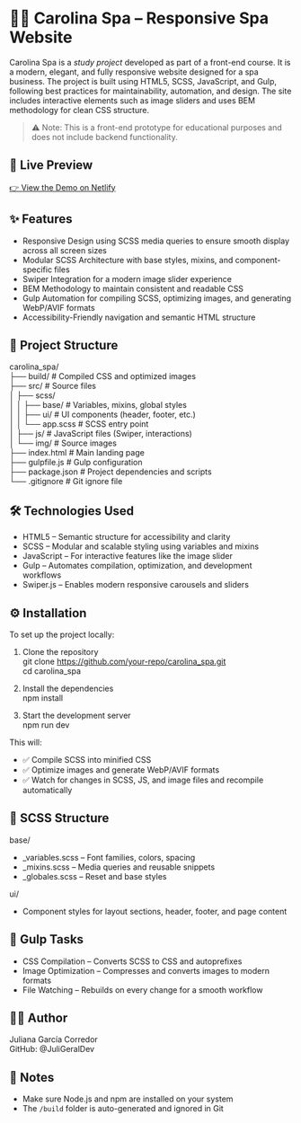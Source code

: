 # 💆‍♀️ Carolina Spa – Responsive Spa Website

Carolina Spa is a *study project* developed as part of a front-end course. It is a modern, elegant, and fully responsive website designed for a spa business. The project is built using HTML5, SCSS, JavaScript, and Gulp, following best practices for maintainability, automation, and design. The site includes interactive elements such as image sliders and uses BEM methodology for clean CSS structure.

> ⚠️ Note: This is a front-end prototype for educational purposes and does not include backend functionality.

## 🔗 Live Preview

[👉 View the Demo on Netlify](https://nucleus-juligeraldev.netlify.app/)
## ✨ Features

- Responsive Design using SCSS media queries to ensure smooth display across all screen sizes  
- Modular SCSS Architecture with base styles, mixins, and component-specific files  
- Swiper Integration for a modern image slider experience  
- BEM Methodology to maintain consistent and readable CSS  
- Gulp Automation for compiling SCSS, optimizing images, and generating WebP/AVIF formats  
- Accessibility-Friendly navigation and semantic HTML structure

## 📁 Project Structure

carolina_spa/  
├── build/              # Compiled CSS and optimized images  
├── src/                # Source files  
│   ├── scss/  
│   │   ├── base/       # Variables, mixins, global styles  
│   │   ├── ui/         # UI components (header, footer, etc.)  
│   │   └── app.scss    # SCSS entry point  
│   ├── js/             # JavaScript files (Swiper, interactions)  
│   └── img/            # Source images  
├── index.html          # Main landing page  
├── gulpfile.js         # Gulp configuration  
├── package.json        # Project dependencies and scripts  
└── .gitignore          # Git ignore file

## 🛠️ Technologies Used

- HTML5 – Semantic structure for accessibility and clarity  
- SCSS – Modular and scalable styling using variables and mixins  
- JavaScript – For interactive features like the image slider  
- Gulp – Automates compilation, optimization, and development workflows  
- Swiper.js – Enables modern responsive carousels and sliders  

## ⚙️ Installation

To set up the project locally:

1. Clone the repository  
   git clone https://github.com/your-repo/carolina_spa.git  
   cd carolina_spa

2. Install the dependencies  
   npm install

3. Start the development server  
   npm run dev

This will:  
- ✅ Compile SCSS into minified CSS  
- ✅ Optimize images and generate WebP/AVIF formats  
- ✅ Watch for changes in SCSS, JS, and image files and recompile automatically

## 🎨 SCSS Structure

base/  
- _variables.scss – Font families, colors, spacing  
- _mixins.scss – Media queries and reusable snippets  
- _globales.scss – Reset and base styles

ui/  
- Component styles for layout sections, header, footer, and page content

## 🔁 Gulp Tasks

- CSS Compilation – Converts SCSS to CSS and autoprefixes  
- Image Optimization – Compresses and converts images to modern formats  
- File Watching – Rebuilds on every change for a smooth workflow

## 👩‍💻 Author

Juliana García Corredor  
GitHub: @JuliGeralDev

## 📝 Notes

- Make sure Node.js and npm are installed on your system  
- The `/build` folder is auto-generated and ignored in Git
